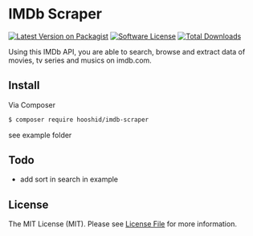 # IMDb Scraper

[![Latest Version on Packagist][ico-version]][link-packagist]
[![Software License][ico-license]](LICENSE.md)
[![Total Downloads][ico-downloads]][link-downloads]

Using this IMDb API, you are able to search, browse and extract data of movies, tv series and musics on imdb.com.

## Install
Via Composer
``` bash
$ composer require hooshid/imdb-scraper
```
see example folder

## Todo
* add sort in search in example

## License
The MIT License (MIT). Please see [License File](LICENSE.md) for more information.


[ico-version]: https://img.shields.io/packagist/v/hooshid/imdb-scraper.svg?style=flat-square
[ico-license]: https://img.shields.io/badge/license-MIT-brightgreen.svg?style=flat-square
[ico-downloads]: https://img.shields.io/packagist/dt/hooshid/imdb-scraper.svg?style=flat-square

[link-packagist]: https://packagist.org/packages/hooshid/imdb-scraper
[link-downloads]: https://packagist.org/packages/hooshid/imdb-scraper

